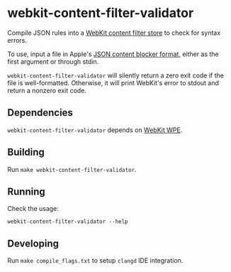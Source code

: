 # webkit-content-filter-validator

Compile JSON rules into a [WebKit content filter store](https://webkitgtk.org/reference/webkit2gtk/2.36.2/WebKitUserContentFilterStore.html) to check for syntax errors.

To use, input a file in Apple's [JSON content blocker format](https://developer.apple.com/documentation/safariservices/creating_a_content_blocker), either as the first argument or through stdin.

`webkit-content-filter-validator` will silently return a zero exit code if the file is well-formatted. Otherwise, it will print WebKit's error to stdout and return a nonzero exit code.

## Dependencies

`webkit-content-filter-validator` depends on [WebKit WPE](https://wpewebkit.org/).

## Building

Run `make webkit-content-filter-validator`.

## Running

Check the usage:

```
webkit-content-filter-validator --help
```

## Developing

Run `make compile_flags.txt` to setup `clangd` IDE integration.
